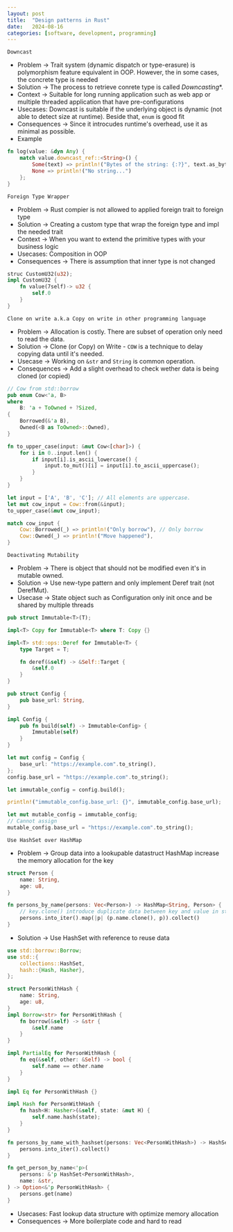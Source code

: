 ```yaml
---
layout: post
title:  "Design patterns in Rust"
date:   2024-08-16
categories: [software, development, programming]
---
```


`Downcast`
- Problem -> Trait system (dynamic dispatch or type-erasure) is polymorphism feature equivalent in OOP. However, the in some cases, the concrete type is needed
- Solution -> The process to retrieve conrete type is called *Downcasting**.
- Context -> Suitable for long running application such as web app or multiple threaded application that have pre-configurations
- Usecases: Downcast is suitable if the underlying object is dynamic (not able to detect size at runtime). Beside that, `enum` is good fit
- Consequences -> Since it introcudes runtime's overhead, use it as minimal as possible.
- Example
```rust
fn log(value: &dyn Any) {
    match value.downcast_ref::<String>() {
        Some(text) => println!("Bytes of the string: {:?}", text.as_bytes()),
        None => println!("No string...")
    };
}
```

`Foreign Type Wrapper`
- Problem -> Rust compier is not allowed to applied foreign trait to foreign type
- Solution -> Creating a custom type that wrap the foreign type and impl the needed trait
- Context -> When you want to extend the primitive types with your business logic
- Usecases: Composition in OOP
- Consequences -> There is assumption that inner type is not changed
```rust
struc CustomU32(u32);
impl CustomU32 {
    fn value(7self)-> u32 {
        self.0
    }
}
```

`Clone on write a.k.a Copy on write in other programming language`
- Problem -> Allocation is costly. There are subset of operation only need to read the data.
- Solution -> Clone (or Copy) on Write - `COW` is a technique to delay copying data until it's needed.
- Usecase -> Working on `&str` and `String` is common operation.
- Consequences -> Add a slight overhead to check wether data is being cloned (or copied)
```rust
// Cow from std::borrow
pub enum Cow<'a, B>
where
    B: 'a + ToOwned + ?Sized,
{
    Borrowed(&'a B),
    Owned(<B as ToOwned>::Owned),
}

fn to_upper_case(input: &mut Cow<[char]>) {
    for i in 0..input.len() {
        if input[i].is_ascii_lowercase() {
            input.to_mut()[i] = input[i].to_ascii_uppercase();
        }
    }
}

let input = ['A', 'B', 'C']; // All elements are uppercase.
let mut cow_input = Cow::from(&input);
to_upper_case(&mut cow_input);

match cow_input {
    Cow::Borrowed(_) => println!("Only borrow"), // Only borrow
    Cow::Owned(_) => println!("Move happened"),
}
```

`Deactivating Mutability`
- Problem -> There is object that should not be modified even it's in mutable owned.
- Solution -> Use new-type pattern and only implement Deref trait (not DerefMut).
- Usecase -> State object such as Configuration only init once and be shared by multiple threads
```rust
pub struct Immutable<T>(T);

impl<T> Copy for Immutable<T> where T: Copy {}

impl<T> std::ops::Deref for Immutable<T> {
    type Target = T;

    fn deref(&self) -> &Self::Target {
        &self.0
    }
}

pub struct Config {
    pub base_url: String,
}

impl Config {
    pub fn build(self) -> Immutable<Config> {
        Immutable(self)
    }
}

let mut config = Config {
    base_url: "https://example.com".to_string(),
};
config.base_url = "https://example.com".to_string();

let immutable_config = config.build();

println!("immutable_config.base_url: {}", immutable_config.base_url);

let mut mutable_config = immutable_config;
// Cannot assign
mutable_config.base_url = "https://example.com".to_string();
```

`Use HashSet over HashMap`
- Problem -> Group data into a lookupable datastruct HashMap increase the memory allocation for the key
```rust
struct Person {
    name: String,
    age: u8,
}

fn persons_by_name(persons: Vec<Person>) -> HashMap<String, Person> {
    // key.clone() introduce duplicate data between key and value in struct
    persons.into_iter().map(|p| (p.name.clone(), p)).collect()
}
```
- Solution -> Use HashSet with reference to reuse data
```rust
use std::borrow::Borrow;
use std::{
    collections::HashSet,
    hash::{Hash, Hasher},
};

struct PersonWithHash {
    name: String,
    age: u8,
}
impl Borrow<str> for PersonWithHash {
    fn borrow(&self) -> &str {
        &self.name
    }
}

impl PartialEq for PersonWithHash {
    fn eq(&self, other: &Self) -> bool {
        self.name == other.name
    }
}

impl Eq for PersonWithHash {}

impl Hash for PersonWithHash {
    fn hash<H: Hasher>(&self, state: &mut H) {
        self.name.hash(state);
    }
}

fn persons_by_name_with_hashset(persons: Vec<PersonWithHash>) -> HashSet<PersonWithHash> {
    persons.into_iter().collect()
}

fn get_person_by_name<'p>(
    persons: &'p HashSet<PersonWithHash>,
    name: &str,
) -> Option<&'p PersonWithHash> {
    persons.get(name)
}
```
- Usecases: Fast lookup data structure with optimize memory allocation
- Consequences -> More boilerplate code and hard to read
